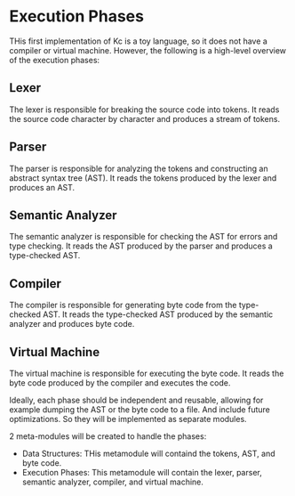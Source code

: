 # Execution Phases

THis first implementation of Kc is a toy language, so it does not have a compiler or virtual machine. 
However, the following is a high-level overview of the execution phases:

## **Lexer**

The lexer is responsible for breaking the source code into tokens.
It reads the source code character by character and produces a stream of tokens.

## **Parser**

The parser is responsible for analyzing the tokens and constructing an abstract syntax tree (AST).
It reads the tokens produced by the lexer and produces an AST.

## **Semantic Analyzer**

The semantic analyzer is responsible for checking the AST for errors and type checking.
It reads the AST produced by the parser and produces a type-checked AST.

## **Compiler**

The compiler is responsible for generating byte code from the type-checked AST.
It reads the type-checked AST produced by the semantic analyzer and produces byte code.

## **Virtual Machine**

The virtual machine is responsible for executing the byte code.
It reads the byte code produced by the compiler and executes the code.


Ideally, each phase should be independent and reusable, allowing for example dumping the AST or the byte code to a file. And include future optimizations.
So they will be implemented as separate modules.

2 meta-modules will be created to handle the phases:

- Data Structures: THis metamodule will containd the tokens, AST, and byte code.
- Execution Phases: This metamodule will contain the lexer, parser, semantic analyzer, compiler, and virtual machine.